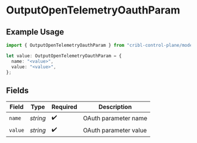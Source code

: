 # OutputOpenTelemetryOauthParam

## Example Usage

```typescript
import { OutputOpenTelemetryOauthParam } from "cribl-control-plane/models";

let value: OutputOpenTelemetryOauthParam = {
  name: "<value>",
  value: "<value>",
};
```

## Fields

| Field                 | Type                  | Required              | Description           |
| --------------------- | --------------------- | --------------------- | --------------------- |
| `name`                | *string*              | :heavy_check_mark:    | OAuth parameter name  |
| `value`               | *string*              | :heavy_check_mark:    | OAuth parameter value |